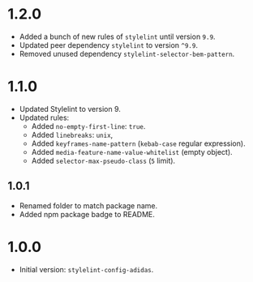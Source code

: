 # 1.2.0

- Added a bunch of new rules of `stylelint` until version `9.9`.
- Updated peer dependency `stylelint` to version `^9.9`.
- Removed unused dependency `stylelint-selector-bem-pattern`.

# 1.1.0

- Updated Stylelint to version 9.
- Updated rules:
  - Added `no-empty-first-line`: `true`.
  - Added `linebreaks`: `unix`,
  - Added `keyframes-name-pattern` (`kebab-case` regular expression).
  - Added `media-feature-name-value-whitelist` (empty object).
  - Added `selector-max-pseudo-class` (`5` limit).

## 1.0.1

- Renamed folder to match package name.
- Added npm package badge to README.

# 1.0.0

- Initial version: `stylelint-config-adidas`.
